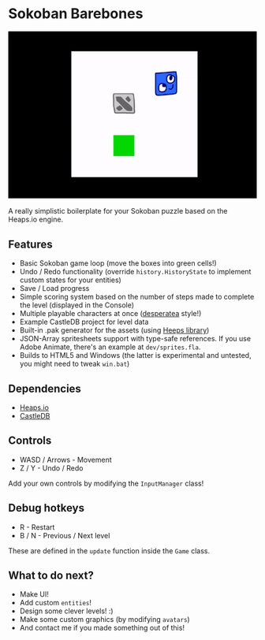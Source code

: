 # Sokoban Barebones
![Showcase](showcase.gif)

A really simplistic boilerplate for your Sokoban puzzle based on the Heaps.io engine.

## Features
- Basic Sokoban game loop (move the boxes into green cells!)
- Undo / Redo functionality (override `history.HistoryState` to implement custom states for your entities)
- Save / Load progress
- Simple scoring system based on the number of steps made to complete the level (displayed in the Console)
- Multiple playable characters at once ([desperatea](https://kr0tyara.itch.io/desperatea) style!)
- Example CastleDB project for level data
- Built-in .pak generator for the assets (using [Heeps library](https://github.com/Yanrishatum/heeps))
- JSON-Array spritesheets support with type-safe references. If you use Adobe Animate, there's an example at `dev/sprites.fla`.
- Builds to HTML5 and Windows (the latter is experimental and untested, you might need to tweak `win.bat`)

## Dependencies
- [Heaps.io](https://github.com/HeapsIO/heaps)
- [CastleDB](https://lib.haxe.org/p/castle)

## Controls
- WASD / Arrows - Movement
- Z / Y - Undo / Redo

Add your own controls by modifying the `InputManager` class!

## Debug hotkeys
- R - Restart
- B / N - Previous / Next level

These are defined in the `update` function inside the `Game` class.

## What to do next?
- Make UI!
- Add custom `entities`!
- Design some clever levels! :)
- Make some custom graphics (by modifying `avatars`)
- And contact me if you made something out of this!
